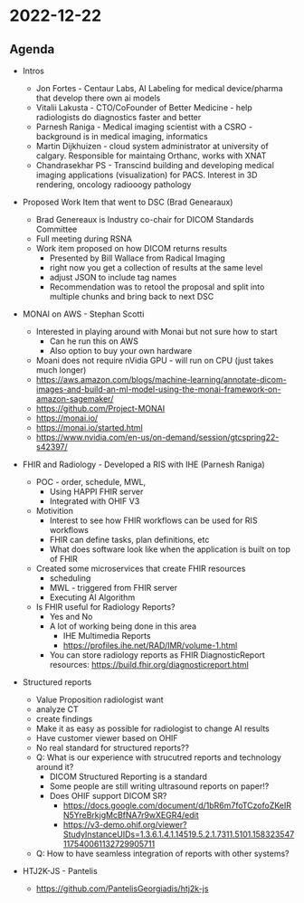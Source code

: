 # 2022-12-22

## Agenda

* Intros
  * Jon Fortes - Centaur Labs, AI Labeling for medical device/pharma that develop there own ai models
  * Vitalii Lakusta - CTO/CoFounder of Better Medicine - help radiologists do diagnostics faster and better
  * Parnesh Raniga - Medical imaging scientist with a CSRO - background is in medical imaging, informatics
  * Martin Dijkhuizen - cloud system administrator at university of calgary.  Responsible for maintaing Orthanc, works with XNAT
  * Chandrasekhar PS - Transcind building and developing medical imaging applications (visualization) for PACS.  Interest in 3D rendering, oncology radiooogy pathology

* Proposed Work Item that went to DSC (Brad Genearaux)
  * Brad Genereaux is Industry co-chair for DICOM Standards Committee
  * Full meeting during RSNA
  * Work item proposed on how DICOM returns results
    * Presented by Bill Wallace from Radical Imaging
    * right now you get a collection of results at the same level
    * adjust JSON to include tag names
    * Recommendation was to retool the proposal and split into multiple chunks and bring back to next DSC

* MONAI on AWS - Stephan Scotti
  * Interested in playing around with Monai but not sure how to start
    * Can he run this on AWS
    * Also option to buy your own hardware
  * Moani does not require nVidia GPU - will run on CPU (just takes much longer)
  * https://aws.amazon.com/blogs/machine-learning/annotate-dicom-images-and-build-an-ml-model-using-the-monai-framework-on-amazon-sagemaker/
  * https://github.com/Project-MONAI
  * https://monai.io/
  * https://monai.io/started.html
  * https://www.nvidia.com/en-us/on-demand/session/gtcspring22-s42397/

* FHIR and Radiology - Developed a RIS with IHE (Parnesh Raniga)
  * POC - order, schedule, MWL, 
    * Using HAPPI FHIR server
    * Integrated with OHIF V3
  * Motivition
    * Interest to see how FHIR workflows can be used for RIS workflows
    * FHIR can define tasks, plan definitions, etc
    * What does software look like when the application is built on top of FHIR
  * Created some microservices that create FHIR resources
    * scheduling
    * MWL - triggered from FHIR server
    * Executing AI Algorithm
  * Is FHIR useful for Radiology Reports?
    * Yes and No
    * A lot of working being done in this area
      * IHE Multimedia Reports
      * https://profiles.ihe.net/RAD/IMR/volume-1.html
    * You can store radiology reports as FHIR DiagnosticReport resources: https://build.fhir.org/diagnosticreport.html
 
* Structured reports
  *  Value Proposition radiologist want
    * analyze CT
    * create findings
    * Make it as easy as possible for radiologist to change AI results
    * Have customer viewer based on OHIF
    * No real standard for structured reports??
  * Q: What is our experience with strucutred reports and technology around it?
    * DICOM Structured Reporting is a standard
    * Some people are still writing ultrasound reports on paper!?
    * Does OHIF support DICOM SR?
      * https://docs.google.com/document/d/1bR6m7foTCzofoZKeIRN5YreBrkjgMcBfNA7r9wXEGR4/edit
      * https://v3-demo.ohif.org/viewer?StudyInstanceUIDs=1.3.6.1.4.1.14519.5.2.1.7311.5101.158323547117540061132729905711
  * Q: How to have seamless integration of reports with other systems?

* HTJ2K-JS - Pantelis
  * https://github.com/PantelisGeorgiadis/htj2k-js
